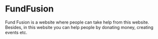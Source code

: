 # FundFusion
Fund Fusion is a website where people can take help from this website. Besides, in this website you can help people by donating money, creating events etc.
